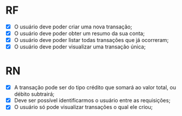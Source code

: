 # RF

- [X] O usuário deve poder criar uma nova transação;
- [X] O usuário deve poder obter um resumo da sua conta;
- [X] O usuário deve poder listar todas transações que já ocorreram;
- [X] O usuário deve poder visualizar uma transação única;

# RN

- [X] A transação pode ser do tipo crédito que somará ao valor total, ou débito subtrairá;
- [X] Deve ser possível identificarmos o usuário entre as requisições;
- [X] O usuário só pode visualizar transações o qual ele criou;